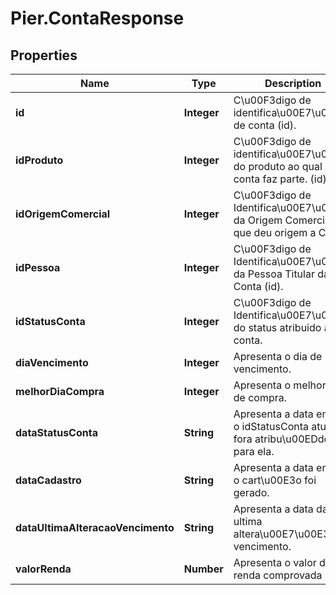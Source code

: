 # Pier.ContaResponse

## Properties
Name | Type | Description | Notes
------------ | ------------- | ------------- | -------------
**id** | **Integer** | C\u00F3digo de identifica\u00E7\u00E3o de conta (id). | [optional] 
**idProduto** | **Integer** | C\u00F3digo de identifica\u00E7\u00E3o do produto ao qual a conta faz parte. (id). | [optional] 
**idOrigemComercial** | **Integer** | C\u00F3digo de Identifica\u00E7\u00E3o da Origem Comercial (id) que deu origem a Conta. | [optional] 
**idPessoa** | **Integer** | C\u00F3digo de Identifica\u00E7\u00E3o da Pessoa Titular da Conta (id). | [optional] 
**idStatusConta** | **Integer** | C\u00F3digo de Identifica\u00E7\u00E3o do status atribuido a conta. | [optional] 
**diaVencimento** | **Integer** | Apresenta o dia de vencimento. | [optional] 
**melhorDiaCompra** | **Integer** | Apresenta o melhor dia de compra. | [optional] 
**dataStatusConta** | **String** | Apresenta a data em que o idStatusConta atual fora atribu\u00EDdo para ela. | [optional] 
**dataCadastro** | **String** | Apresenta a data em que o cart\u00E3o foi gerado. | [optional] 
**dataUltimaAlteracaoVencimento** | **String** | Apresenta a data da ultima altera\u00E7\u00E3o de vencimento. | [optional] 
**valorRenda** | **Number** | Apresenta o valor da renda comprovada | [optional] 


